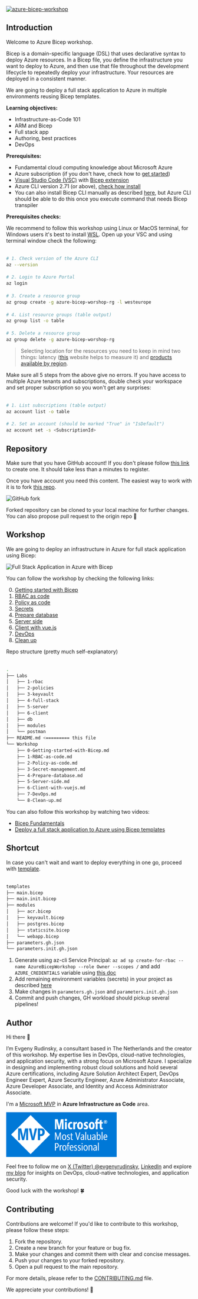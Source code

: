 [![azure-bicep-workshop](https://github.com/erudinsky/Azure-Bicep-Workshop/actions/workflows/azure-bicep-workshop.yml/badge.svg)](https://github.com/erudinsky/Azure-Bicep-Workshop/actions/workflows/azure-bicep-workshop.yml)

## Introduction

Welcome to Azure Bicep workshop.

Bicep is a domain-specific language (DSL) that uses declarative syntax to deploy Azure resources. In a Bicep file, you define the infrastructure you want to deploy to Azure, and then use that file throughout the development lifecycle to repeatedly deploy your infrastructure. Your resources are deployed in a consistent manner.

We are going to deploy a full stack application to Azure in multiple environments reusing Bicep templates.

**Learning objectives:**

* Infrastructure-as-Code 101
* ARM and Bicep
* Full stack app
* Authoring, best practices
* DevOps

**Prerequisites:**

* Fundamental cloud computing knowledge about Microsoft Azure
* Azure subscription (if you don't have, check how to [get started](https://azure.microsoft.com/free/?wt.mc_id=MVP_387222?))
* [Visual Studio Code (VSC)](https://code.visualstudio.com/?wt.mc_id=MVP_387222?) with [Bicep extension](https://marketplace.visualstudio.com/items?itemName=ms-azuretools.vscode-bicep)
* Azure CLI version 2.71 (or above), [check how install](https://learn.microsoft.com/cli/azure/install-azure-cli?wt.mc_id=MVP_387222?)
* You can also install Bicep CLI manually as described [here](https://learn.microsoft.com/azure/azure-resource-manager/bicep/install?wt.mc_id=MVP_387222#azure-cli), but Azure CLI should be able to do this once you execute command that needs Bicep transpiler

**Prerequisites checks:**

We recommend to follow this workshop using Linux or MacOS terminal, for Windows users it's best to install [WSL](https://learn.microsoft.com/windows/wsl/install?wt.mc_id=MVP_387222?). Open up your VSC and using terminal window check the following:

```bash

# 1. Check version of the Azure CLI
az --version

# 2. Login to Azure Portal
az login

# 3. Create a resource group
az group create -g azure-bicep-worshop-rg -l westeurope

# 4. List resource groups (table output)
az group list -o table

# 5. Delete a resource group
az group delete -g azure-bicep-worshop-rg

```

> Selecting location for the resources you need to keep in mind two things: latency ([this](https://www.azurespeed.com/Azure/Latency) website helps to measure it) and [products available by region](https://azure.microsoft.com/global-infrastructure/services/?wt.mc_id=MVP_387222?).

Make sure all 5 steps from the above give no errors. If you have access to multiple Azure tenants and subscriptions, double check your workspace and set proper subscription so you won't get any surprises: 

```bash

# 1. List subscriptions (table output)
az account list -o table

# 2. Set an account (should be marked "True" in "IsDefault")
az account set -s <SubscriptionId>

```

## Repository

Make sure that you have GitHub account! If you don't please follow [this link](https://github.com/join) to create one. It should take less than a minutes to register.

Once you have account you need this content. The easiest way to work with it is to fork [this repo](https://github.com/erudinsky/Azure-Bicep-Workshop).

![GitHub fork](.attachments/github-fork.png)

Forked repository can be cloned to your local machine for further changes. You can also propose pull request to the origin repo 🙏

## Workshop

We are going to deploy an infrastructure in Azure for full stack application using Bicep:

![Full Stack Application in Azure with Bicep](/.attachments/full-stack-with-bicep.png)

You can follow the workshop by checking the following links:

0. [Getting started with Bicep](Workshop/0-Getting-started-with-Bicep.md)
1. [RBAC as code](Workshop/1-RBAC-as-code.md)
2. [Policy as code](Workshop/2-Policy-as-code.md)
3. [Secrets](Workshop/3-Secret-management.md)
4. [Prepare database](Workshop/4-Prepare-database.md)
5. [Server side](Workshop/5-Server-side.md)
6. [Client with vue.js](Workshop/6-Client-with-vuejs.md)
7. [DevOps](Workshop/7-DevOps.md)
8. [Clean up](Workshop/8-Clean-up.md)

Repo structure (pretty much self-explanatory)

```bash

.
├── Labs
│   ├── 1-rbac
│   ├── 2-policies
│   ├── 3-keyvault
│   ├── 4-full-stack
│   ├── 5-server
│   ├── 6-client
│   ├── db
│   ├── modules
│   └── postman
├── README.md <========= this file
└── Workshop
    ├── 0-Getting-started-with-Bicep.md
    ├── 1-RBAC-as-code.md
    ├── 2-Policy-as-code.md
    ├── 3-Secret-management.md
    ├── 4-Prepare-database.md
    ├── 5-Server-side.md
    ├── 6-Client-with-vuejs.md
    ├── 7-DevOps.md
    └── 8-Clean-up.md

```

You can also follow this workshop by watching two videos:

* [Bicep Fundamentals](https://www.youtube.com/watch?v=KgUT1LoFZfk)
* [Deploy a full stack application to Azure using Bicep templates](https://www.youtube.com/watch?v=uOLm15RP5P8)

## Shortcut

In case you can't wait and want to deploy everything in one go, proceed with [template](./templates/).

```bash

templates
├── main.bicep
├── main.init.bicep
├── modules
│   ├── acr.bicep
│   ├── keyvault.bicep
│   ├── postgres.bicep
│   ├── staticsite.bicep
│   └── webapp.bicep
├── parameters.gh.json
└── parameters.init.gh.json

```

1. Generate using az-cli Service Principal: `az ad sp create-for-rbac --name AzureBicepWorkshop --role Owner --scopes /` and add `AZURE_CREDENTIALS` variable using [this doc](https://github.com/Azure/login?tab=readme-ov-file#login-with-a-service-principal-secret)
2. Add remaining environment variables (secrets) in your project as described [here](https://github.com/erudinsky/Azure-Bicep-Workshop/blob/main/Workshop/7-DevOps.md)
3. Make changes in `parameters.gh.json` and `parameters.init.gh.json`
4. Commit and push changes, GH workload should pickup several pipelines!

## Author

Hi there 👋

I’m Evgeny Rudinsky, a consultant based in The Netherlands and the creator of this workshop. My expertise lies in DevOps, cloud-native technologies, and application security, with a strong focus on Microsoft Azure. I specialize in designing and implementing robust cloud solutions and hold several Azure certifications, including Azure Solution Architect Expert, DevOps Engineer Expert, Azure Security Engineer, Azure Administrator Associate, Azure Developer Associate, and Identity and Access Administrator Associate.

I'm a [Microsoft MVP](https://mvp.microsoft.com/mvp/profile/33cf4dc8-f650-4422-a834-48c08ac92c58) in **Azure Infrastructure as Code** area.

<a href="https://mvp.microsoft.com/mvp/profile/33cf4dc8-f650-4422-a834-48c08ac92c58"><img src="/.attachments/MVP_Badge_Horizontal_Preferred_Blue3005_RGB.png" alt="MVP Badge" width="300"></a>

Feel free to follow me on [X (Twitter) @evgenyrudinsky](https://twitter.com/evgenyrudinsky), [LinkedIn](https://www.linkedin.com/in/evgenyrudinsky/) and explore [my blog](https://erudinsky.com/) for insights on DevOps, cloud-native technologies, and application security.

Good luck with the workshop! 🍀

## Contributing

Contributions are welcome! If you'd like to contribute to this workshop, please follow these steps:

1. Fork the repository.
2. Create a new branch for your feature or bug fix.
3. Make your changes and commit them with clear and concise messages.
4. Push your changes to your forked repository.
5. Open a pull request to the main repository.

For more details, please refer to the [CONTRIBUTING.md](CONTRIBUTING.md) file.

We appreciate your contributions! 🙏
